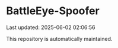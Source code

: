 # BattleEye-Spoofer

Last updated: 2025-06-02 02:06:56

This repository is automatically maintained.
